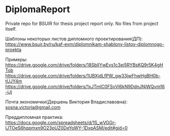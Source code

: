 # DiplomaReport
Private repo for BSUIR for thesis project report only. No files from project itself.

Шаблоны некоторых листов дипломного проектирования(ДП):
https://www.bsuir.by/ru/kaf-evm/diplomnikam-shablony-listov-diplomnogo-proekta

Примеры:
https://drive.google.com/drive/folders/18SblIYwEvs1c3ej5RYBsKQ9r5K4gHTob
https://drive.google.com/drive/folders/1UBXjdLfPW_gw33jwFhwHgBH0b-tUJY4m
https://drive.google.com/drive/folders/1xJTmlC0FSvVl6kN9DdnJNjWQvm16-jJj

Почта экономички(Дершень Виктория Владиславовна): sosna.victoria@gmail.com

Преддипломная практика: https://docs.google.com/spreadsheets/d/1S_wVGGr-lJTOeS6hqpmxn9O23pUZ0DeYoWY-1DxpASM/edit#gid=0